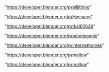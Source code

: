 "https://developer.blender.org/p/alljitblog"

"https://developer.blender.org/p/Hyesung"

"https://developer.blender.org/p/tkai60639"

"https://developer.blender.org/p/adonisgenie"

"https://developer.blender.org/p/internethomes"

"https://developer.blender.org/p/mallow"

 
"https://developer.blender.org/p/mallow"


 
